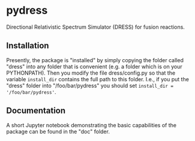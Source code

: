 # pydress
Directional Relativistic Spectrum Simulator (DRESS) for fusion reactions.

## Installation
Presently, the package is "installed" by simply copying the folder called "dress" into any folder that is convenient (e.g. a folder which is on your PYTHONPATH). Then you modify the file dress/config.py so that the variable `install_dir` contains the full path to this folder. I.e., if you put the "dress" folder into "/foo/bar/pydress" you should set `install_dir = '/foo/bar/pydress'`.

## Documentation
A short Jupyter notebook demonstrating the basic capabilities of the package can be found in the "doc" folder.
